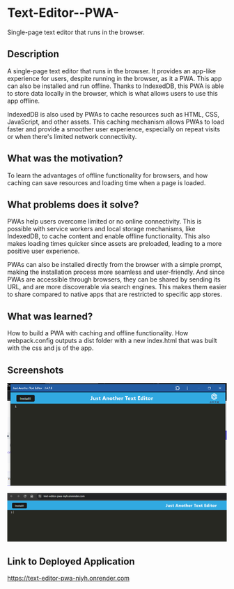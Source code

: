 # Text-Editor--PWA-
Single-page text editor that runs in the browser.


## Description

A single-page text editor that runs in the browser. It provides an app-like experience for users, despite running in the browser, as it a PWA. This app can also be installed and run offline. Thanks to IndexedDB, this PWA is able to store data locally in the browser, which is what allows users to use this app offline.

IndexedDB is also used by PWAs to cache resources such as HTML, CSS, JavaScript, and other assets. This caching mechanism allows PWAs to load faster and provide a smoother user experience, especially on repeat visits or when there's limited network connectivity.



## What was the motivation?

To learn the advantages of offline functionality for browsers, and how caching can save resources and loading time when a page is loaded.



## What problems does it solve?

PWAs help users overcome limited or no online connectivity. This is possible with service workers and local storage mechanisms, like IndexedDB, to cache content and enable offline functionality. This also makes loading times quicker since assets are preloaded, leading to a more positive user experience.

PWAs can also be installed directly from the browser with a simple prompt, making the installation process more seamless and user-friendly. And since PWAs are accessible through browsers, they can be shared by sending its URL, and are more discoverable via search engines. This makes them easier to share compared to native apps that are restricted to specific app stores.

## What was learned?

How to build a PWA with caching and offline functionality. How webpack.config outputs a dist folder with a new index.html that was built with the css and js of the app.


## Screenshots

![alt text](https://github.com/AnthonyBonanno/Text-Editor--PWA-/blob/main/public/images/image1.PNG)

![alt text](https://github.com/AnthonyBonanno/Text-Editor--PWA-/blob/main/public/images/image2.PNG)

## Link to Deployed Application

https://text-editor-pwa-niyh.onrender.com